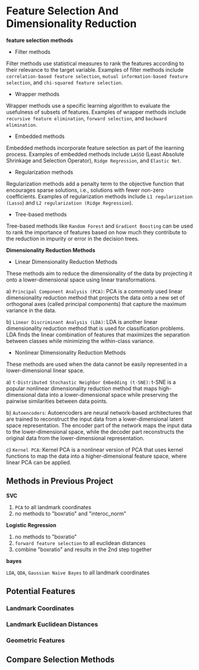 # Feature Selection And Dimensionality Reduction

**feature selection methods**

- Filter methods

Filter methods use statistical measures to rank the features according to their relevance to the target variable. Examples of filter methods include `correlation-based feature selection`, `mutual information-based feature selection`, and `chi-squared feature selection`.

- Wrapper methods

Wrapper methods use a specific learning algorithm to evaluate the usefulness of subsets of features. Examples of wrapper methods include `recursive feature elimination`, `forward selection`, and `backward elimination`.

- Embedded methods

Embedded methods incorporate feature selection as part of the learning process. Examples of embedded methods include `LASSO` (Least Absolute Shrinkage and Selection Operator), `Ridge Regression`, and `Elastic Net`.

- Regularization methods

Regularization methods add a penalty term to the objective function that encourages sparse solutions, i.e., solutions with fewer non-zero coefficients. Examples of regularization methods include `L1 regularization (Lasso`) and `L2 regularization (Ridge Regression`).

- Tree-based methods

Tree-based methods like `Random Forest` and `Gradient Boosting` can be used to rank the importance of features based on how much they contribute to the reduction in impurity or error in the decision trees.

**Dimensionality Reduction Methods**

- Linear Dimensionality Reduction Methods

These methods aim to reduce the dimensionality of the data by projecting it onto a lower-dimensional space using linear transformations.

a) `Principal Component Analysis (PCA)`: PCA is a commonly used linear dimensionality reduction method that projects the data onto a new set of orthogonal axes (called principal components) that capture the maximum variance in the data.

b) `Linear Discriminant Analysis (LDA)`: LDA is another linear dimensionality reduction method that is used for classification problems. LDA finds the linear combination of features that maximizes the separation between classes while minimizing the within-class variance.

- Nonlinear Dimensionality Reduction Methods

These methods are used when the data cannot be easily represented in a lower-dimensional linear space.

a) `t-Distributed Stochastic Neighbor Embedding (t-SNE)`: t-SNE is a popular nonlinear dimensionality reduction method that maps high-dimensional data into a lower-dimensional space while preserving the pairwise similarities between data points.

b) `Autoencoders`: Autoencoders are neural network-based architectures that are trained to reconstruct the input data from a lower-dimensional latent space representation. The encoder part of the network maps the input data to the lower-dimensional space, while the decoder part reconstructs the original data from the lower-dimensional representation.

c) `Kernel PCA`: Kernel PCA is a nonlinear version of PCA that uses kernel functions to map the data into a higher-dimensional feature space, where linear PCA can be applied.

## Methods in Previous Project

**SVC**

1. `PCA` to all landmark coordinates
2. no methods to "boxratio" and "interoc_norm"

**Logistic Regression**

1. no methods to "boxratio"
2. `forward feature selection` to all euclidean distances
3. combine "boxratio" and results in the 2nd step together

**bayes**

`LDA`, `QDA`, `Gaussian Naive Bayes` to all landmark coordinates

## Potential Features

### Landmark Coordinates

### Landmark Euclidean Distances

### Geometric Features

## Compare Selection Methods

## 